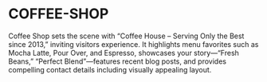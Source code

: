 # COFFEE-SHOP
Coffee Shop sets the scene with “Coffee House – Serving Only the Best since 2013,” inviting visitors  experience. It highlights menu favorites such as Mocha Latte, Pour Over, and Espresso, showcases your story—“Fresh Beans,”  “Perfect Blend”—features recent blog posts, and provides compelling contact details including  visually appealing layout.
